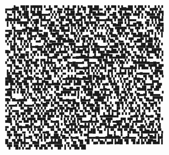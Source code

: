 ▃▃▟▆▝▉▛▐▜▜▜▝▃▙▝▚▃▚▟▃▛▐▞▆▝█▟▉▃▝▟▞▜▝▟▅▟█▝▟▜▞▝▄▟▞▞▚▃▜▝▊▟█▝█▟█▃▃▞▞▞▛▝▟▟▊▟▅▝▃▛▇▟▅▟▝▃▆▝▊▟▅▞▟▟▚▝▇▟▞▟▜▟▅▟▟▞▝▜▞▃▄▜▟▃▞▝▄▜▛▟▄▜▃▟▜▝▛▝▇▃▃▟▄▜▚▟▚▜▃▃▝▝▝▃▜▜▜▟▐▝▞▝▜▜▛▝▞▛▐▃▞▟▊▃▜▃▅▜▅▜▟▝▉▜▜▞▃▞▄▝▅▟▛▝▟▃▆▜▙▝▊▞▞▟▆▃▃▜▃▃▅▛▇▟▉▃▝▝▉▟▃▜▙▟▐▝▞▟▛▞▃▜▝▝▝▞▆▝█▜▛▝▅▝▛▝▝▃▄▝▛▟▅▛▐▞▛▝▐▜▃▞▆▟▊▝▇▜▄▞▅▝▜▞▞▃▄▝▚▟▟▃▚▜▅▞▛▞▛▝▇▟▉▟▟▝▐▝▐▞▃▜▝▜▚▞▛▝▃▞▜▞▄▃▜▛▇▟▆▞▟▝▊▞▛▞▝▝▊▞▆▞▚▃▝▝▛▃▆▛▐▟▊▜▚▝▐▟▚▝▞▟▐▃▄▃▞▟▇▜▜▜▚▃▜▜▃▃▙▟▚▜▙▃▃▞▄▟▊▜▚▜▃▞▄▟▉▟█▞▟▝▅▞▜▝▛▝▃▝▄▞▜▟▞▟▛▃▙▟▞▝▉▟▆▜▟▝▉▜▄▞▅▟▇▞▟▜▄▝▃▝▛▞▙▟█▜▚▝▄▞▛▟▉▜▝▞▝▝▝▜▃▟▛▝▄▟▞▃▄▟▆▟▃▟▄▟▛▛▇▃▆▟▉▞▚▞▆▟▃▜▃▝▊▞▞▝▇▝▇▝▆▜▄▛▐▜▟▟▃▝▛▝▚▃▄▃▃▞▜▃▃▝▊▜▙▟▞▞▆▞▞▝▆▟▟▟▄▃▄▃▝▝▜▝▆▃▚▜▚▝▛▝▟▝▞▟▃▞▄▜▞▜▙▃▄▟▚▞▛▟▟▝▜▃▝▟▃▃▆▟▐▜▙▞▛▜▟▛▐▞▟▃▆▝▊▜▝▃▚▛▇▝▜▞▝▃▝▝▝▃▆▞▟▝▞▞▄▝▐▜▝▃▙▟▐▟▝▃▄▃▃▝▟▛▇▟█▃▜▞▚▟▆▞▅▃▚▟▊▝▝▞▃▟▟▟▄▃▆▟▊▛▇▟▊▜▞▞▝▞▃▞▝▟▄▃▜▝▉▝▚▝█▜▙▜▅▜▙▝▄▟▄▛▇▃▙▟▞▃▙▛▐▟▊▝▇▜▄▜▞▃▄▜▟▞▝▞▄▛▐▞▚▜▃▃▛▜▄▃▟▃▚▜▃▜▝▟▟▞▟▞▚▝▉▝▅▃▆▃▆▝█▟▟▝▝▃▙▃▝▟▊▝▞▟▞▝▅▟▊▃▛▟▛▟█▝▝▝▛▞▅▝▞▜▝▞▃▝▅▟▜▜▚▟▐▝▝▟▉▟█▞▟▃▛▝▉▞▜▞▅▝▅▃▟▝▇▃▃▝▅▞▅▃▄▟▞▝▆▞▞▜▃▞▟▝▆▃▄▃▄▝▐▟▃▞▚▟█▛▐▝▝▝▟▜▞▝▟▝▅▝▆▃▛▜▜▞▃▃▞▟▚▃▃▞▅▞▆▛▐▞▜▃▚▞▚▛▇▝▛▟▅▞▙▝▜▃▚▝▉▜▝▞▛▝▄▝▆▝▆▜▝▞▞▃▃▝▚▟▇▝▞▞▞▃▅▟▚▜▚▛▇▜▞▃▜▃▜▟█▝▝▟▚▃▛▝▞▝█▞▟▝▞▜▝▃▜▃▛▃▜▞▛▞▚▞▜▞▟▜▟▞▄▜▚▃▚▞▆▃▙▝▚▟▝▃▙▟▟▃▛▝▝▝▃▟▞▟▚▃▄▝▆▟█▝▞▃▜▟▜▜▞▜▜▞▚▃▄▝▐▞▞▟▐▜▃▃▟▃▙▝▅▜▛▃▄▟▜▝▛▃▙▟▚▝▃▞▜▝▃▝▃▜▄▃▆▟▚▃▞▞▜▃▞▟▝▝▆▜▜▞▅▟▟▝▞▃▛▜▟▃▆▜▚▟▊▟▝▃▆▞▟▜▝▟▚▞▜▞▝▃▝▞▞▝▛▃▄▝▚▞▚▜▄▜▜▞▙▝▐▟█▝▅▝▐▝▚▝▜▝▚▛▇▃▜▟▆▟▟▞▚▝▛▝▛▛▐▃▅▝▛▟▐▟▚▟█▞▆▃▚▃▄▝▝▜▃▃▄▃▃▟▇▟▅▞▃▟▃▃▝▟▃▞▆▟▐▟▉▃▜▟▜▟▃▝▅▟▝▝▃▟▟▟▊▝▃▝▅▝▇▝▉▝▄▞▆▞▄▟▐▟█▝▊▝▊▟▐▞▟▛▇▟▐▝▛▝▉▞▞▃▛▝▛▟▜▞▚▝▜▛▐▝▞▜▙▜▉
